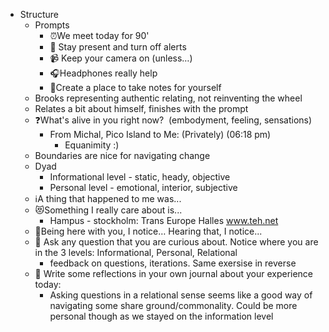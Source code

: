 - Structure
    - Prompts
        - ⏰We meet today for 90'  
        - 📵 Stay present and turn off alerts 
        - 📹 Keep your camera on (unless…) 
        - 🎧Headphones really help 
        - 📂Create a place to take notes for yourself
    - Brooks representing authentic relating, not reinventing the wheel 
    - Relates a bit about himself, finishes with the prompt
    - ❓What's alive in you right now?  (embodyment, feeling, sensations)
        - From Michal, Pico Island to Me: (Privately) (06:18 pm)
            - Equanimity :)
    - Boundaries are nice for navigating change
    - Dyad
        - Informational level - static, heady, objective
        - Personal level - emotional, interior, subjective
    - ℹ️A thing that happened to me was... 
    - 😻Something I really care about is...
        - Hampus - stockholm: Trans Europe Halles www.teh.net
    - 🧭Being here with you, I notice… Hearing that, I notice... 
    - 🧩 Ask any question that you are curious about. Notice where you are in the 3 levels: Informational, Personal, Relational
        - feedback on questions, iterations. Same exersise in reverse
    - 📝 Write some reflections in your own journal about your experience today:
        - Asking questions in a relational sense seems like a good way of navigating some share ground/commonality. Could be more personal though as we stayed on the information level

